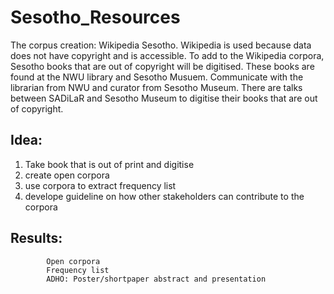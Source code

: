 # Sesotho_Resources
The corpus creation: Wikipedia Sesotho. Wikipedia is used because data does not have copyright and is accessible.
To add to the Wikipedia corpora, Sesotho books that are out of copyright will be digitised. These books are found at the NWU library and Sesotho Musuem. Communicate with the librarian from NWU and curator from Sesotho Museum. There are talks between SADiLaR and Sesotho Museum to digitise their books that are out of copyright.
## Idea:
  1) Take book that is out of print and digitise
  2) create open corpora
  3) use corpora to extract frequency list
  4) develope guideline on how other stakeholders can contribute to the corpora
## Results: 
            Open corpora
            Frequency list
            ADHO: Poster/shortpaper abstract and presentation
            
            
